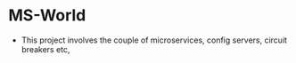 # MS-World

* This project involves the couple of microservices, config servers, circuit breakers etc,
